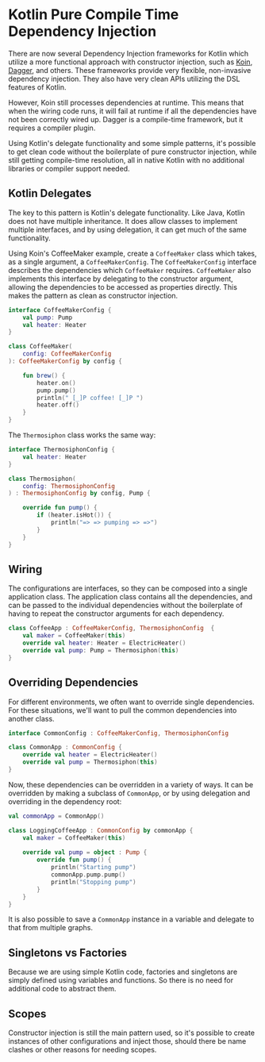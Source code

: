 # Kotlin Pure Compile Time Dependency Injection

There are now several Dependency Injection frameworks for Kotlin which utilize a more functional approach with constructor injection, such as [Koin](https://insert-koin.io), [Dagger](https://dagger.dev), and others. These frameworks provide very flexible, non-invasive dependency injection. They also have very clean APIs utilizing the DSL features of Kotlin. 

However, Koin still processes dependencies at runtime. This means that when the wiring code runs, it will fail at runtime if all the dependencies have not been correctly wired up. Dagger is a compile-time framework, but it requires a compiler plugin. 

Using Kotlin's delegate functionality and some simple patterns, it's possible to get clean code without the boilerplate of pure constructor injection, while still getting compile-time resolution, all in native Kotlin with no additional libraries or compiler support needed.

## Kotlin Delegates

The key to this pattern is Kotlin's delegate functionality. Like Java, Kotlin does not have multiple inheritance. It does allow classes to implement multiple interfaces, and by using delegation, it can get much of the same functionality. 

Using Koin's CoffeeMaker example, create a `CoffeeMaker` class which takes, as a single argument, a `CoffeeMakerConfig`. The `CoffeeMakerConfig` interface describes the dependencies which `CoffeeMaker` requires. `CoffeeMaker` also implements this interface by delegating to the constructor argument, allowing the dependencies to be accessed as properties directly. This makes the pattern as clean as constructor injection.

```kotlin
interface CoffeeMakerConfig {
    val pump: Pump
    val heater: Heater
}

class CoffeeMaker(
    config: CoffeeMakerConfig
): CoffeeMakerConfig by config {

    fun brew() {
        heater.on()
        pump.pump()
        println(" [_]P coffee! [_]P ")
        heater.off()
    }
}
```

The `Thermosiphon` class works the same way:

```kotlin
interface ThermosiphonConfig {
    val heater: Heater
}

class Thermosiphon(
    config: ThermosiphonConfig
) : ThermosiphonConfig by config, Pump {

    override fun pump() {
        if (heater.isHot()) {
            println("=> => pumping => =>")
        }
    }
}
```

## Wiring

The configurations are interfaces, so they can be composed into a single application class. The application class contains all the dependencies, and can be passed to the individual dependencies without the boilerplate of having to repeat the constructor arguments for each dependency. 

```kotlin
class CoffeeApp : CoffeeMakerConfig, ThermosiphonConfig  {
    val maker = CoffeeMaker(this)
    override val heater: Heater = ElectricHeater()
    override val pump: Pump = Thermosiphon(this)
}
```

## Overriding Dependencies

For different environments, we often want to override single dependencies. For these situations, we'll want to pull the common dependencies into another class. 

```kotlin
interface CommonConfig : CoffeeMakerConfig, ThermosiphonConfig

class CommonApp : CommonConfig {
    override val heater = ElectricHeater()
    override val pump = Thermosiphon(this)
}
```

Now, these dependencies can be overridden in a variety of ways. It can be overridden by making a subclass of `CommonApp`, or by using delegation and overriding in the dependency root:

```kotlin
val commonApp = CommonApp()

class LoggingCoffeeApp : CommonConfig by commonApp {
    val maker = CoffeeMaker(this)
    
    override val pump = object : Pump {
        override fun pump() {
            println("Starting pump")
            commonApp.pump.pump()
            println("Stopping pump")
        }
    }
}
```

It is also possible to save a `CommonApp` instance in a variable and delegate to that from multiple graphs. 

## Singletons vs Factories

Because we are using simple Kotlin code, factories and singletons are simply defined using variables and functions. So there is no need for additional code to abstract them. 

## Scopes

Constructor injection is still the main pattern used, so it's possible to create instances of other configurations and inject those, should there be name clashes or other reasons for needing scopes.










